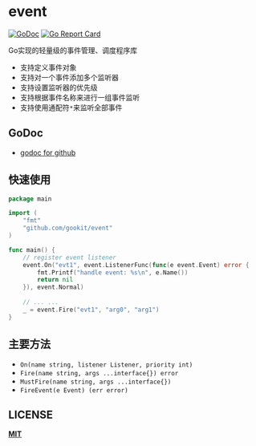 # event 

[![GoDoc](https://godoc.org/github.com/gookit/event?status.svg)](https://godoc.org/github.com/gookit/event)
[![Go Report Card](https://goreportcard.com/badge/github.com/gookit/event)](https://goreportcard.com/report/github.com/gookit/event)

Go实现的轻量级的事件管理、调度程序库

- 支持定义事件对象
- 支持对一个事件添加多个监听器
- 支持设置监听器的优先级
- 支持根据事件名称来进行一组事件监听
- 支持使用通配符`*`来监听全部事件

## GoDoc

- [godoc for github](https://godoc.org/github.com/gookit/event)

## 快速使用

```go
package main

import (
	"fmt"
	"github.com/gookit/event"
)

func main() {
	// register event listener
	event.On("evt1", event.ListenerFunc(func(e event.Event) error {
        fmt.Printf("handle event: %s\n", e.Name())
        return nil
    }), event.Normal)
	
	// ... ...
	_ = event.Fire("evt1", "arg0", "arg1")
}
```

## 主要方法

- `On(name string, listener Listener, priority int)`
- `Fire(name string, args ...interface{}) error`
- `MustFire(name string, args ...interface{})`
- `FireEvent(e Event) (err error)`

## LICENSE

**[MIT](LICENSE)**